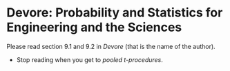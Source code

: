 # Devore: Probability and Statistics for Engineering and the Sciences

Please read section 9.1 and 9.2 in *Devore* (that is the name of the
author). 

- Stop reading when you get to *pooled t-procedures*. 
